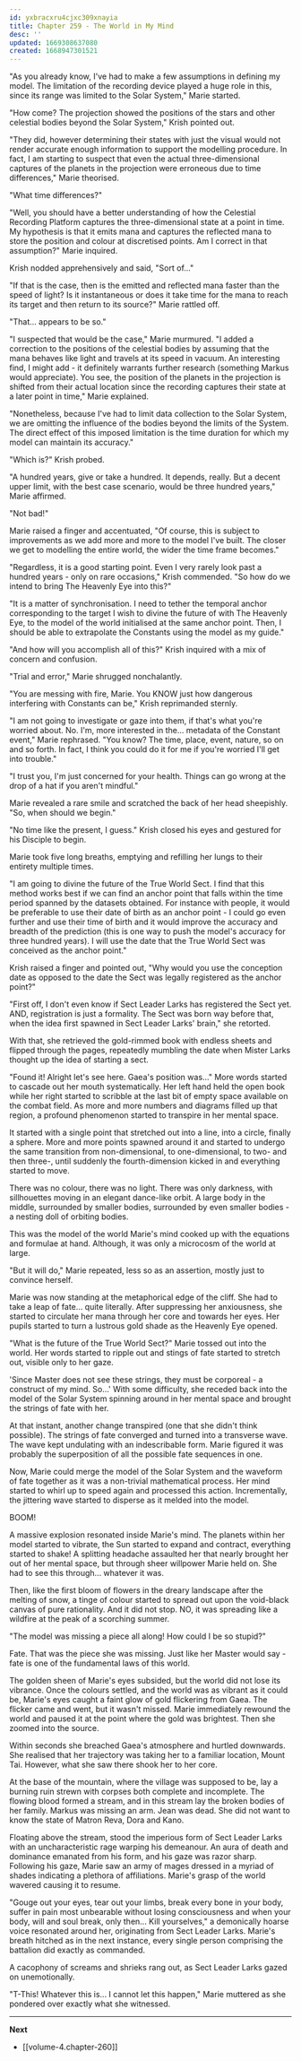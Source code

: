 ```yaml
---
id: yxbracxru4cjxc309xnayia
title: Chapter 259 - The World in My Mind
desc: ''
updated: 1669308637080
created: 1668947301521
---
```


"As you already know, I've had to make a few assumptions in defining my model. The limitation of the recording device played a huge role in this, since its range was limited to the Solar System," Marie started.

"How come? The projection showed the positions of the stars and other celestial bodies beyond the Solar System," Krish pointed out.

"They did, however determining their states with just the visual would not render accurate enough information to support the modelling procedure. In fact, I am starting to suspect that even the actual three-dimensional captures of the planets in the projection were erroneous due to time differences," Marie theorised.

"What time differences?"

"Well, you should have a better understanding of how the Celestial Recording Platform captures the three-dimensional state at a point in time. My hypothesis is that it emits mana and captures the reflected mana to store the position and colour at discretised points. Am I correct in that assumption?" Marie inquired.

Krish nodded apprehensively and said, "Sort of..."

"If that is the case, then is the emitted and reflected mana faster than the speed of light? Is it instantaneous or does it take time for the mana to reach its target and then return to its source?" Marie rattled off.

"That... appears to be so."

"I suspected that would be the case," Marie murmured. "I added a correction to the positions of the celestial bodies by assuming that the mana behaves like light and travels at its speed in vacuum. An interesting find, I might add - it definitely warrants further research (something Markus would appreciate). You see, the position of the planets in the projection is shifted from their actual location since the recording captures their state at a later point in time," Marie explained.

"Nonetheless, because I've had to limit data collection to the Solar System, we are omitting the influence of the bodies beyond the limits of the System. The direct effect of this imposed limitation is the time duration for which my model can maintain its accuracy."

"Which is?" Krish probed.

"A hundred years, give or take a hundred. It depends, really. But a decent upper limit, with the best case scenario, would be three hundred years," Marie affirmed.

"Not bad!"

Marie raised a finger and accentuated, "Of course, this is subject to improvements as we add more and more to the model I've built. The closer we get to modelling the entire world, the wider the time frame becomes."

"Regardless, it is a good starting point. Even I very rarely look past a hundred years - only on rare occasions," Krish commended. "So how do we intend to bring The Heavenly Eye into this?"

"It is a matter of synchronisation. I need to tether the temporal anchor corresponding to the target I wish to divine the future of with The Heavenly Eye, to the model of the world initialised at the same anchor point. Then, I should be able to extrapolate the Constants using the model as my guide."

"And how will you accomplish all of this?" Krish inquired with a mix of concern and confusion.

"Trial and error," Marie shrugged nonchalantly.

"You are messing with fire, Marie. You KNOW just how dangerous interfering with Constants can be," Krish reprimanded sternly.

"I am not going to investigate or gaze into them, if that's what you're worried about. No. I'm, more interested in the... metadata of the Constant event," Marie rephrased. "You know? The time, place, event, nature, so on and so forth. In fact, I think you could do it for me if you're worried I'll get into trouble."

"I trust you, I'm just concerned for your health. Things can go wrong at the drop of a hat if you aren't mindful."

Marie revealed a rare smile and scratched the back of her head sheepishly. "So, when should we begin."

"No time like the present, I guess." Krish closed his eyes and gestured for his Disciple to begin.

Marie took five long breaths, emptying and refilling her lungs to their entirety multiple times.

"I am going to divine the future of the True World Sect. I find that this method works best if we can find an anchor point that falls within the time period spanned by the datasets obtained. For instance with people, it would be preferable to use their date of birth as an anchor point - I could go even further and use their time of birth and it would improve the accuracy and breadth of the prediction (this is one way to push the model's accuracy for three hundred years). I will use the date that the True World Sect was conceived as the anchor point."

Krish raised a finger and pointed out, "Why would you use the conception date as opposed to the date the Sect was legally registered as the anchor point?"

"First off, I don't even know if Sect Leader Larks has registered the Sect yet. AND, registration is just a formality. The Sect was born way before that, when the idea first spawned in Sect Leader Larks' brain," she retorted.

With that, she retrieved the gold-rimmed book with endless sheets and flipped through the pages, repeatedly mumbling the date when Mister Larks thought up the idea of starting a sect.

"Found it! Alright let's see here. Gaea's position was..." More words started to cascade out her mouth systematically. Her left hand held the open book while her right started to scribble at the last bit of empty space available on the combat field. As more and more numbers and diagrams filled up that region, a profound phenomenon started to transpire in her mental space.

It started with a single point that stretched out into a line, into a circle, finally a sphere. More and more points spawned around it and started to undergo the same transition from non-dimensional, to one-dimensional, to two- and then three-, until suddenly the fourth-dimension kicked in and everything started to move.

There was no colour, there was no light. There was only darkness, with sillhouettes moving in an elegant dance-like orbit. A large body in the middle, surrounded by smaller bodies, surrounded by even smaller bodies - a nesting doll of orbiting bodies.

This was the model of the world Marie's mind cooked up with the equations and formulae at hand. Although, it was only a microcosm of the world at large.

"But it will do," Marie repeated, less so as an assertion, mostly just to convince herself.

Marie was now standing at the metaphorical edge of the cliff. She had to take a leap of fate... quite literally. After suppressing her anxiousness, she started to circulate her mana through her core and towards her eyes. Her pupils started to turn a lustrous gold shade as the Heavenly Eye opened.

"What is the future of the True World Sect?" Marie tossed out into the world. Her words started to ripple out and stings of fate started to stretch out, visible only to her gaze.

'Since Master does not see these strings, they must be corporeal - a construct of my mind. So...' With some difficulty, she receded back into the model of the Solar System spinning around in her mental space and brought the strings of fate with her.

At that instant, another change transpired (one that she didn't think possible). The strings of fate converged and turned into a transverse wave. The wave kept undulating with an indescribable form. Marie figured it was probably the superposition of all the possible fate sequences in one.

Now, Marie could merge the model of the Solar System and the waveform of fate together as it was a non-trivial mathematical process. Her mind started to whirl up to speed again and processed this action. Incrementally, the jittering wave started to disperse as it melded into the model.

BOOM!

A massive explosion resonated inside Marie's mind. The planets within her model started to vibrate, the Sun started to expand and contract, everything started to shake! A splitting headache assaulted her that nearly brought her out of her mental space, but through sheer willpower Marie held on. She had to see this through... whatever it was.

Then, like the first bloom of flowers in the dreary landscape after the melting of snow, a tinge of colour started to spread out upon the void-black canvas of pure rationality. And it did not stop. NO, it was spreading like a wildfire at the peak of a scorching summer.

"The model was missing a piece all along! How could I be so stupid?"

Fate. That was the piece she was missing. Just like her Master would say - fate is one of the fundamental laws of this world.

The golden sheen of Marie's eyes subsided, but the world did not lose its vibrance. Once the colours settled, and the world was as vibrant as it could be, Marie's eyes caught a faint glow of gold flickering from Gaea. The flicker came and went, but it wasn't missed. Marie immediately rewound the world and paused it at the point where the gold was brightest. Then she zoomed into the source.

Within seconds she breached Gaea's atmosphere and hurtled downwards. She realised that her trajectory was taking her to a familiar location, Mount Tai. However, what she saw there shook her to her core.

At the base of the mountain, where the village was supposed to be, lay a burning ruin strewn with corpses both complete and incomplete. The flowing blood formed a stream, and in this stream lay the broken bodies of her family. Markus was missing an arm. Jean was dead. She did not want to know the state of Matron Reva, Dora and Kano.

Floating above the stream, stood the imperious form of Sect Leader Larks with an uncharacteristic rage warping his demeanour. An aura of death and dominance emanated from his form, and his gaze was razor sharp. Following his gaze, Marie saw an army of mages dressed in a myriad of shades indicating a plethora of affiliations. Marie's grasp of the world wavered causing it to resume.

"Gouge out your eyes, tear out your limbs, break every bone in your body, suffer in pain most unbearable without losing consciousness and when your body, will and soul break, only then... Kill yourselves," a demonically hoarse voice resonated around her, originating from Sect Leader Larks. Marie's breath hitched as in the next instance, every single person comprising the battalion did exactly as commanded.

A cacophony of screams and shrieks rang out, as Sect Leader Larks gazed on unemotionally.

"T-This! Whatever this is... I cannot let this happen," Marie muttered as she pondered over exactly what she witnessed.

____

**Next**
* [[volume-4.chapter-260]]